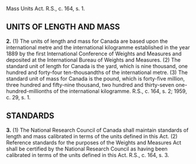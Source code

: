 Mass Units Act. R.S., c. 164, s. 1.

## UNITS OF LENGTH AND MASS

**2.** (1) The units of length and mass for
Canada are based upon the international
metre and the international kilogramme
established in the year 1889 by the first
International Conference of Weights and
Measures and deposited at the International
Bureau of Weights and Measures.
(2) The standard unit of length for Canada
is the yard, which is nine thousand, one
hundred and forty-four ten-thousandths of
the international metre.
(3) The standard unit of mass for Canada
is the pound, which is forty-five million, three
hundred and fifty-nine thousand, two hundred
and thirty-seven one-hundred-millionths of
the international kilogramme. R.S., c. 164, s.
2; 1959, c. 29, s. 1.

## STANDARDS

**3.** (1) The National Research Council of
Canada shall maintain standards of length
and mass calibrated in terms of the units
defined in this Act.
(2) Reference standards for the purposes of
the Weights and Measures Act shall be certified
by the National Research Council as having
been calibrated in terms of the units defined
in this Act. R.S., c. 164, s. 3.
